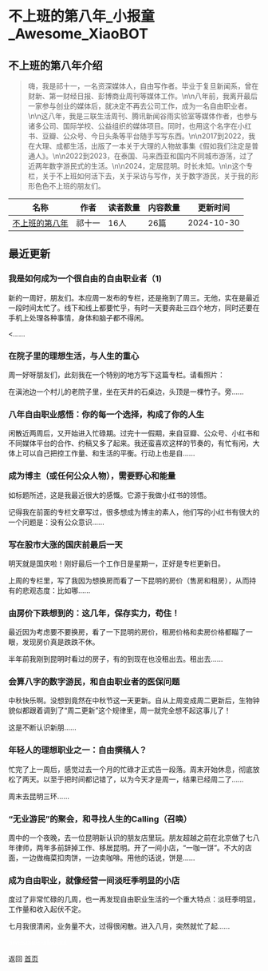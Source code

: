 # 不上班的第八年_小报童_Awesome_XiaoBOT

## 不上班的第八年介绍
> 嗨，我是祁十一，一名资深媒体人，自由写作者。毕业于复旦新闻系，曾在财新、第一财经日报、彭博商业周刊等媒体工作。\n\n八年前，我离开最后一家参与创业的媒体后，就决定不再去公司工作，成为一名自由职业者。\n\n这八年，我是三联生活周刊、腾讯新闻谷雨实验室等媒体作者，也参与诸多公司、国际学校、公益组织的媒体项目。同时，也用这个名字在小红书、豆瓣、公众号、今日头条等平台随手写写东西。\n\n2017到2022，我在大理、成都生活，出版了一本关于大理的人物故事集《假如我们注定是普通人》。\n\n2022到2023，在泰国、马来西亚和国内不同城市游荡，过了近两年数字游民式的生活。\n\n2024，定居昆明。时长未知。\n\n这个专栏，关于不上班如何活下去，关于采访与写作，关于数字游民，关于我的形形色色不上班的朋友们。  
  


|名称|作者|读者数量|内容数量|更新时间|
|---|---|---|---|---|
|[不上班的第八年](https://xiaobot.net/p/elevenonroad?refer=0b133df9-27dc-423b-8101-639049001c13)|祁十一|16人|26篇|2024-10-30|

## 最近更新
### 我是如何成为一个很自由的自由职业者（1)

新的一周好，朋友们。本应周一发布的专栏，还是拖到了周三。无他，实在是最近一段时间太忙了。线下和线上都要忙乎，有时一天要奔赴三四个地方，同时还要在手机上处理各种事情，身体和脑子都不得闲。

<......

### 在院子里的理想生活，与人生的重心

周一好呀朋友们，此刻我在一个特别的地方写下这篇专栏。请看照片：



在滇池边一个村儿的老院子里，坐在天井的石桌边，头顶是一棵竹子。旁......

### 八年自由职业感悟：你的每一个选择，构成了你的人生

闲散近两周后，又开始进入忙碌期。过完十一假期，来自豆瓣、公众号、小红书和不同媒体平台的合作、约稿又多了起来。我还蛮喜欢这样的节奏的，有忙有闲，大体上可以自己把控工作量、和生活的平衡。行动上也是自......

### 成为博主（或任何公众人物），需要野心和能量

如标题所述，这是我最近很大的感慨。它源于我做小红书的领悟。



记得我在前面的专栏文章写过，很多想成为博主的素人，他们写的小红书有很大的一个问题是：没有公众意识......

### 写在股市大涨的国庆前最后一天

明天就是国庆啦！刚好最后一个工作日是星期一，正好是专栏更新日。



上周的专栏里，写了我因为想换房而看了一下昆明的房价（售房和租房），从而持有的悲观态度：比如哪......

### 由房价下跌想到的：这几年，保存实力，苟住！

最近因为考虑要不要换房，看了一下昆明的房价，租房价格和卖房价格都瞄了一眼，发现房价真是跌跌不休。



半年前我刚到昆明时看过的房子，有的到现在也没租出去。租出去......

### 会算八字的数字游民，和自由职业者的医保问题

中秋快乐啊。没想到竟然在中秋节这一天更新。自从上周变成周二更新后，生物钟貌似都跟着调到了“周二更新”这个规律里，周一就完全想不起这事儿了！



这是不断认识新朋......

### 年轻人的理想职业之一：自由撰稿人？

忙完了上一周后，感觉过去一个月的忙碌才正式告一段落。周末开始休息，彻底放松了两天。以至于把时间都记错了，以为今天才是周一，结果已经周二了……



周末去昆明三环......

### “无业游民”的聚会，和寻找人生的Calling（召唤）

周中的一个夜晚，去一位昆明新认识的朋友店里玩。朋友超越之前在北京做了七八年律师，两年多前辞掉工作、移居昆明。开了一间小店，“一咖一饼”。不大的店面，一边做梅菜扣肉饼，一边卖咖啡。用他的话说，饼是......

### 成为自由职业，就像经营一间淡旺季明显的小店

度过了非常忙碌的几周，也一再发现自由职业生活的一个重大特点：淡旺季明显，工作量和收入起伏不定。



七月我很清闲，业务量不大，过得很闲散。进入八月，突然就忙了起......


<a href="https://github.com/Reno9527/awesome-xiaobot" style="color: white; text-decoration: none;">awesome-xiaobot</a>

返回 [首页](../README.md)
